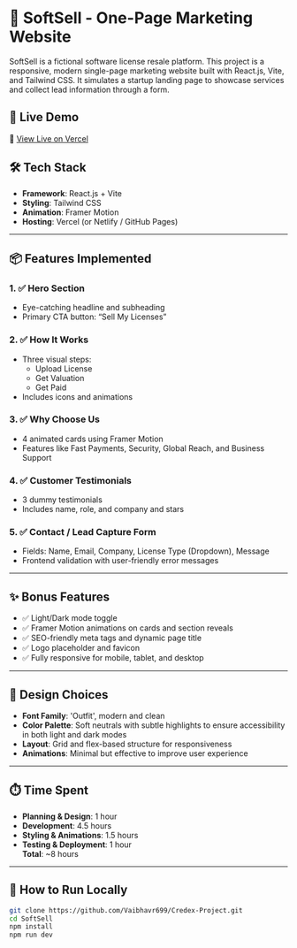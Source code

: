 # 🧾 SoftSell - One-Page Marketing Website

SoftSell is a fictional software license resale platform. This project is a responsive, modern single-page marketing website built with React.js, Vite, and Tailwind CSS. It simulates a startup landing page to showcase services and collect lead information through a form.

## 🚀 Live Demo

🔗 [View Live on Vercel](https://credex-project-phi.vercel.app/)

## 🛠️ Tech Stack

- **Framework**: React.js + Vite
- **Styling**: Tailwind CSS
- **Animation**: Framer Motion
- **Hosting**: Vercel (or Netlify / GitHub Pages)

---

## 📦 Features Implemented

### 1. ✅ Hero Section
- Eye-catching headline and subheading
- Primary CTA button: “Sell My Licenses”

### 2. ✅ How It Works
- Three visual steps:
  - Upload License
  - Get Valuation
  - Get Paid
- Includes icons and animations

### 3. ✅ Why Choose Us
- 4 animated cards using Framer Motion
- Features like Fast Payments, Security, Global Reach, and Business Support

### 4. ✅ Customer Testimonials
- 3 dummy testimonials
- Includes name, role, and company and stars

### 5. ✅ Contact / Lead Capture Form
- Fields: Name, Email, Company, License Type (Dropdown), Message
- Frontend validation with user-friendly error messages

---

## ✨ Bonus Features

- ✅ Light/Dark mode toggle
- ✅ Framer Motion animations on cards and section reveals
- ✅ SEO-friendly meta tags and dynamic page title
- ✅ Logo placeholder and favicon
- ✅ Fully responsive for mobile, tablet, and desktop

---

## 🎨 Design Choices

- **Font Family**: 'Outfit', modern and clean
- **Color Palette**: Soft neutrals with subtle highlights to ensure accessibility in both light and dark modes
- **Layout**: Grid and flex-based structure for responsiveness
- **Animations**: Minimal but effective to improve user experience

---
## ⏱️ Time Spent

- **Planning & Design**: 1 hour
- **Development**: 4.5 hours
- **Styling & Animations**: 1.5 hours
- **Testing & Deployment**: 1 hour  
**Total**: ~8 hours

---

## 🧪 How to Run Locally

```bash
git clone https://github.com/Vaibhavr699/Credex-Project.git
cd SoftSell
npm install
npm run dev
